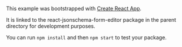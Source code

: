 This example was bootstrapped with [Create React App](https://github.com/facebook/create-react-app).

It is linked to the react-jsonschema-form-editor package in the parent directory for development purposes.

You can run `npm install` and then `npm start` to test your package.
